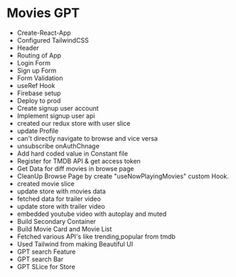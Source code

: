 # Movies GPT

- Create-React-App
- Configured TailwindCSS
- Header
- Routing of App
- Login Form
- Sign up Form
- Form Validation
- useRef Hook
- Firebase setup
- Deploy to prod
- Create signup user account
- Implement signup user api
- created our redux store with user slice
- update Profile
- can't directly navigate to browse and vice versa
- unsubscribe onAuthChnage
- Add hard coded value in Constant file
- Register for TMDB API & get access token
- Get Data for diff movies in browse page
- CleanUp Browse Page by create "useNowPlayingMovies" custom Hook.
- created movie slice
- update store with movies data
- fetched data for trailer video
- update store with trailer video
- embedded youtube video with autoplay and muted
- Build Secondary Container
- Build Movie Card and Movie List
- Fetched various API's like trending,popular from tmdb
- Used Tailwind from making Beautiful UI
- GPT search Feature
- GPT search Bar
- GPT SLice for Store
